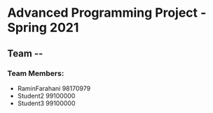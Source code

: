# Advanced Programming Project - Spring 2021
## Team --

### Team Members:
- RaminFarahani 98170979
- Student2 99100000
- Student3 99100000
